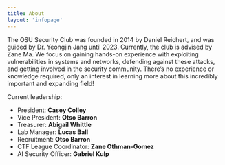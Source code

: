 ```yaml
---
title: About
layout: 'infopage'
---
```


The OSU Security Club was founded in 2014 by Daniel Reichert, and was guided by Dr. Yeongjin Jang until 2023. Currently, the club is advised by Zane Ma. We focus on gaining hands-on experience with exploiting vulnerabilities in systems and networks, defending against these attacks, and getting involved in the security community. There’s no experience or knowledge required, only an interest in learning more about this incredibly important and expanding field!

Current leadership:

- President: **Casey Colley**
- Vice President: **Otso Barron**
- Treasurer: **Abigail Whittle**
- Lab Manager: **Lucas Ball**
- Recruitment: **Otso Barron**
- CTF League Coordinator: **Zane Othman-Gomez**
- AI Security Officer: **Gabriel Kulp**
